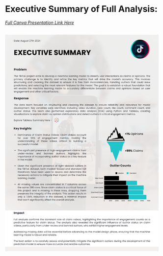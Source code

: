 # Executive Summary of Full Analysis:

[*Full Canva Presentation Link Here*](https://www.canva.com/design/DAGPAdlUrF0/k7B0179ZnC65CUd3cXjUvw/view?utm_content=DAGPAdlUrF0&utm_campaign=designshare&utm_medium=link&utm_source=editor) 

<br>

<img src="Images/Canva_Full_EDA_Executive_Summary.png" alt="Canva Executive Summary" width="500"/>

